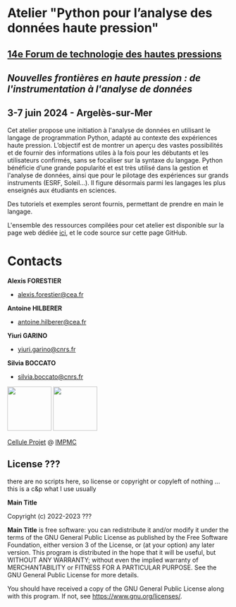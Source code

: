

# Atelier "Python pour l’analyse des données haute pression"
## [14e Forum de technologie des hautes pressions](https://forumhp2024.sciencesconf.org/)  
## *Nouvelles frontières en haute pression : de l'instrumentation à l'analyse de données*
## 3-7 juin 2024 - Argelès-sur-Mer

Cet atelier propose une initiation à l'analyse de données en utilisant le langage de programmation Python, adapté au contexte des expériences haute pression. L’objectif est de montrer un aperçu des vastes possibilités et de fournir des informations utiles à la fois pour les débutants et les utilisateurs confirmés, sans se focaliser sur la syntaxe du langage. Python bénéficie d’une grande popularité et est très utilisé dans la gestion et l'analyse de données, ainsi que pour le pilotage des expériences sur grands instruments (ESRF, Soleil...). Il figure désormais parmi les langages les plus enseignés aux étudiants en sciences.

Des tutoriels et exemples seront fournis, permettant de prendre en main le langage. 

L'ensemble des ressources compilées pour cet atelier est disponible sur la page web dédiée [ici](https://alexisforestier.github.io/Atelier-Python-HP/), et le code source sur cette page GitHub.


# Contacts

**Alexis FORESTIER**
- alexis.forestier@cea.fr

**Antoine HILBERER**
- antoine.hilberer@cea.fr

**Yiuri GARINO**  
- yiuri.garino@cnrs.fr
   
**Silvia BOCCATO**
- silvia.boccato@cnrs.fr

<img src="https://github.com/CelluleProjet/Rubycond/assets/83216683/b728fe64-2752-4ecd-843b-09d335cf4f93" width="100" height="100">
<img src="https://github.com/CelluleProjet/Rubycond/assets/83216683/0a81ce1f-089f-49d8-ae65-d19af8078492" width="100" height="100">

[Cellule Projet](http://impmc.sorbonne-universite.fr/fr/plateformes-et-equipements/cellule-projet.html) @ [IMPMC](http://impmc.sorbonne-universite.fr/en/index.html)

## License ???
there are no scripts here, so license or copyright or copyleft of nothing ...
this is a c&p what I use usually

**Main Title**

Copyright (c) 2022-2023 ???

**Main Title** is free software: you can redistribute it and/or modify it under the terms of the GNU General Public License as published by the Free Software Foundation, either version 3 of the License, or (at your option) any later version.
This program is distributed in the hope that it will be useful, but WITHOUT ANY WARRANTY; without even the implied warranty of MERCHANTABILITY or FITNESS FOR A PARTICULAR PURPOSE. See the GNU General Public License for more details.

You should have received a copy of the GNU General Public License along with this program. If not, see <https://www.gnu.org/licenses/>.

